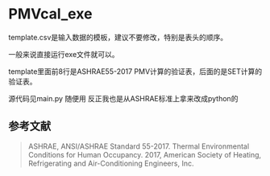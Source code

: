 # PMVcal_exe
template.csv是输入数据的模板，建议不要修改，特别是表头的顺序。

一般来说直接运行exe文件就可以。

template里面前8行是ASHRAE55-2017 PMV计算的验证表，后面的是SET计算的验证表。

源代码见main.py 随便用 反正我也是从ASHRAE标准上拿来改成python的

## 参考文献
> ASHRAE, ANSI/ASHRAE Standard 55-2017. Thermal Environmental Conditions for Human Occupancy. 2017, American Society of Heating, Refrigerating and Air-Conditioning Engineers, Inc.
